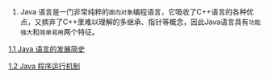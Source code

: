 1. Java 语言是一门非常纯粹的`面向对象`编程语言，它吸收了C++语言的各种优点，又摈弃了C++里难以理解的多继承、指针等概念，因此Java语言具有`功能强大`和`简单易用`两个特征。

[1.1 Java 语言的发展简史](./1.1.md)

[1.2 Java 程序运行机制](./1.2.md)
